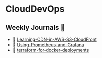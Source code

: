 # CloudDevOps

## Weekly Journals 📔
- 📅 [Learning-CDN-in-AWS-S3-CloudFront](/Learning-CDN-in-AWS/README.md)
- 📅 [Using-Prometheus-and-Grafana](/Using-Prometheus-and-Grafana/README.md)
- 📅 [terraform-for-docker-deployments](/terraform-for-docker-deployments/readme.md)